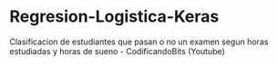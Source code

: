 # Regresion-Logistica-Keras

Clasificacion de estudiantes que pasan o no un examen segun horas estudiadas y horas de sueno - CodificandoBits (Youtube)
